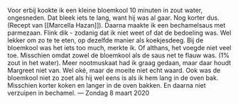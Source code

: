 Voor erbij kookte ik een kleine bloemkool 10 minuten in zout water, ongesneden. Dat bleek iets te lang, want hij was al gaar. Nog korter dus. (Recept van [[Marcella Hazan]]). Daarna maakte ik een bechamelsaus met parmezaan. Flink dik - zodanig dat ik niet weet of dat de bedoeling was. Wel lekker om zo te te eten, op dezelfde manier als koekjesdeeg. Bij de bloemkool was het iets too much, merkte ik. Of althans, het voegde niet veel toe. Misschien omdat zowel de bloemkool als de saus net te flauw was. (1% zout in het water). Meer nootmuskaat had ik graag gedaan, maar daar houdt Margreet niet van. Wel oké, maar de moeite niet echt waard. Ook was de bloemkool niet zo zoet als hij wel eens is als ik hem lang in de oven bak. Misschien korter koken en langer in de oven bakken. En daarna niet verzuipen in bechamel.
— Zondag 8 maart 2020